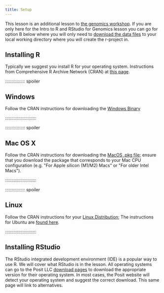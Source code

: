 ```yaml
---
title: Setup
---
```


This lesson is an additional lesson to [the genomics workshop](https://datacarpentry.org/genomics-workshop/). If you are only here for the Intro to R and RStudio for Genomics lesson you can go for option B below where you will only need to [download the data files](https://figshare.com/articles/Data_Carpentry_Genomics_beta_2_0/7726454) to your local working directory where you will create the r-project in.


## Installing R

Typically we suggest you install R for your operating system. Instructions from Comprehensive R Archive Network (CRAN) at [this page](https://cran.r-project.org/).  


::::::::::::::::  spoiler

## Windows

Follow the CRAN instructions for downloading the [Windows Binary](https://cran.r-project.org/bin/windows/base/)


:::::::::::::::::::::::::

::::::::::::::::  spoiler

## Mac OS X

Follow the CRAN instructions for downloading the [MacOS .pkg file](https://cran.r-project.org/bin/macosx/); ensure that you download the package that corresponds to your Mac CPU configuration (e.g. "For Apple silicon (M1/M2) Macs" or  "For older Intel Macs").



:::::::::::::::::::::::::

::::::::::::::::  spoiler

## Linux

Follow the CRAN instructions for your [Linux Distribution](https://cran.r-project.org/bin/linux/); The instructions for Ubuntu are [found here](https://cran.r-project.org/bin/linux/ubuntu/).


:::::::::::::::::::::::::



## Installing RStudio

The RStudio integrated development environment (IDE) is a popular way to use R. We will cover what RStudio is in the lesson. All operating systems can go to the Posit LLC [download pages](https://posit.co/download/rstudio-desktop/) to download the appropriate version for their operating system. In most cases, the Posit website will detect your operating system and suggest the correct download. This same page will link to alternatives.
